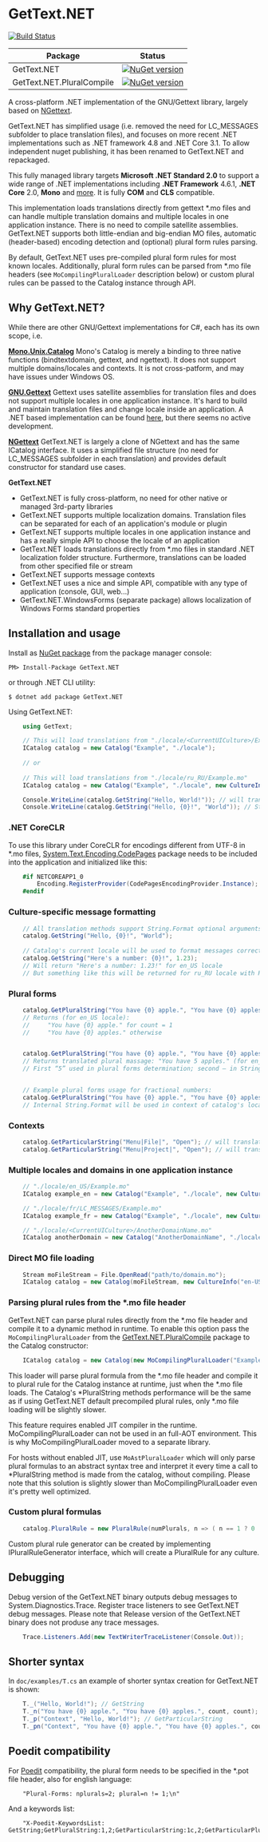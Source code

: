 GetText.NET 
========

[![Build Status](https://dev.azure.com/perpetualKid/GetText.NET/_apis/build/status/Master%20CI?branchName=master)](https://dev.azure.com/perpetualKid/GetText.NET/_build/latest?definitionId=5&branchName=master)

| Package | Status |
| ----------- | ----------- |
|GetText.NET|[![NuGet version](https://badge.fury.io/nu/gettext.net.svg)](https://badge.fury.io/nu/gettext.net)|
|GetText.NET.PluralCompile|[![NuGet version](https://badge.fury.io/nu/gettext.net.svg)](https://badge.fury.io/nu/gettext.net)|


A cross-platform .NET implementation of the GNU/Gettext library, largely based on [NGettext](https://github.com/VitaliiTsilnyk/NGettext). 

GetText.NET has simplified usage (i.e. removed the need for LC_MESSAGES subfolder to place translation files), and focuses on more recent .NET implementations such as .NET framework 4.8 and .NET Core 3.1. To allow independent nuget publishing, it has been renamed to GetText.NET and repackaged.

This fully managed library targets **Microsoft .NET Standard 2.0** to support a wide range of .NET implementations including **.NET Framework** 4.6.1, **.NET Core** 2.0, **Mono** and [more](https://github.com/dotnet/standard/blob/master/docs/versions/netstandard2.0.md).
It is fully **COM** and **CLS** compatible.

This implementation loads translations directly from gettext *.mo files and can handle multiple translation domains and multiple locales in one application instance. There is no need to compile satellite assemblies. GetText.NET supports both little-endian and big-endian MO files, automatic (header-based) encoding detection and (optional) plural form rules parsing.

By default, GetText.NET uses pre-compiled plural form rules for most known locales. Additionally, plural form rules can be parsed from *.mo file headers (see `MoCompilingPluralLoader` description below) or custom plural rules can be passed to the Catalog instance through API.

Why GetText.NET?
---------------

While there are other GNU/Gettext implementations for C#, each has its own scope, i.e.

[**Mono.Unix.Catalog**](http://docs.go-mono.com/?link=T%3aMono.Unix.Catalog)
Mono's Catalog is merely a binding to three native functions (bindtextdomain, gettext, and ngettext). It does not support multiple domains/locales and contexts. It is not cross-patform, and may have issues under Windows OS.

[**GNU.Gettext**](https://www.gnu.org/software/gettext/manual/html_node/C_0023.html)
Gettext uses satellite assemblies for translation files and does not support multiple locales in one application instance.
It's hard to build and maintain translation files and change locale inside an application. A .NET based implementation can be found [here](https://github.com/arbinada-com/gettext-dotnet), but there seems no active development.

[**NGettext**](https://github.com/VitaliiTsilnyk/NGettext)
GetText.NET is largely a clone of NGettext and has the same ICatalog interface. It uses a simplified file structure (no need for LC_MESSAGES subfolder in each translation) and provides default constructor for standard use cases.

**GetText.NET**
* GetText.NET is fully cross-platform, no need for other native or managed 3rd-party libraries
* GetText.NET supports multiple localization domains. Translation files can be separated for each of an application's module or plugin
* GetText.NET supports multiple locales in one application instance and has a really simple API to choose the locale of an application
* GetText.NET loads translations directly from *.mo files in standard .NET localization folder structure. Furthermore, translations can be loaded from other specified file or stream
* GetText.NET supports message contexts
* GetText.NET uses a nice and simple API, compatible with any type of application (console, GUI, web...)
* GetText.NET.WindowsForms (separate package) allows localization of Windows Forms standard properties


Installation and usage
----------------------

Install as [NuGet package](https://www.nuget.org/packages/GetText.NET/)
from the package manager console:
```
PM> Install-Package GetText.NET
```
or through .NET CLI utility:
```
$ dotnet add package GetText.NET
```

Using GetText.NET:
```csharp
	using GetText;
```
```csharp
	// This will load translations from "./locale/<CurrentUICulture>/Example.mo"
	ICatalog catalog = new Catalog("Example", "./locale");
	
	// or
	
	// This will load translations from "./locale/ru_RU/Example.mo"
	ICatalog catalog = new Catalog("Example", "./locale", new CultureInfo("ru-RU"));
```
```csharp
	Console.WriteLine(catalog.GetString("Hello, World!")); // will translate "Hello, World!" using loaded translations
	Console.WriteLine(catalog.GetString("Hello, {0}!", "World")); // String.Format support
```

### .NET CoreCLR

To use this library under CoreCLR for encodings different from UTF-8 in *.mo files, [System.Text.Encoding.CodePages](https://www.nuget.org/packages/System.Text.Encoding.CodePages/) package needs to be included into the application and initialized like this:
```csharp
	#if NETCOREAPP1_0
		Encoding.RegisterProvider(CodePagesEncodingProvider.Instance);
	#endif
```

### Culture-specific message formatting

```csharp
	// All translation methods support String.Format optional arguments
	catalog.GetString("Hello, {0}!", "World");
	
	// Catalog's current locale will be used to format messages correctly
	catalog.GetString("Here's a number: {0}!", 1.23);
	// Will return "Here's a number: 1.23!" for en_US locale
	// But something like this will be returned for ru_RU locale with Russian translation: "А вот и номер: 1,23!"
```

### Plural forms

```csharp
	catalog.GetPluralString("You have {0} apple.", "You have {0} apples.", count);
	// Returns (for en_US locale):
	//     "You have {0} apple." for count = 1
	//     "You have {0} apples." otherwise


	catalog.GetPluralString("You have {0} apple.", "You have {0} apples.", 5, 5);
	// Returns translated plural massage: "You have 5 apples." (for en_US locale)
	// First “5” used in plural forms determination; second — in String.Format method


	// Example plural forms usage for fractional numbers:
	catalog.GetPluralString("You have {0} apple.", "You have {0} apples.", (long)1.23, 1.23);
	// Internal String.Format will be used in context of catalog's locale and formats objects respectively
```

### Contexts

```csharp
	catalog.GetParticularString("Menu|File|", "Open"); // will translate message "Open" using context "Menu|File|"
	catalog.GetParticularString("Menu|Project|", "Open"); // will translate message "Open" using context "Menu|Project|"
```


### Multiple locales and domains in one application instance

```csharp
	// "./locale/en_US/Example.mo"
	ICatalog example_en = new Catalog("Example", "./locale", new CultureInfo("en-US"));

	// "./locale/fr/LC_MESSAGES/Example.mo"
	ICatalog example_fr = new Catalog("Example", "./locale", new CultureInfo("fr"));

	// "./locale/<CurrentUICulture>/AnotherDomainName.mo"
	ICatalog anotherDomain = new Catalog("AnotherDomainName", "./locale");
```

### Direct MO file loading

```csharp
	Stream moFileStream = File.OpenRead("path/to/domain.mo");
	ICatalog catalog = new Catalog(moFileStream, new CultureInfo("en-US"));
```

### Parsing plural rules from the *.mo file header

GetText.NET can parse plural rules directly from the *.mo file header and compile it to a dynamic method in runtime.
To enable this option pass the `MoCompilingPluralLoader` from the [GetText.NET.PluralCompile](https://www.nuget.org/packages/GetText.NET.PluralCompile) package to the Catalog constructor:
```csharp
	ICatalog catalog = new Catalog(new MoCompilingPluralLoader("Example", "./locale"));
```
This loader will parse plural formula from the *.mo file header and compile it to plural rule for the Catalog instance at runtime, just when the *.mo file loads.
The Catalog's *PluralString methods performance will be the same as if using GetText.NET default precompiled plural rules, only *.mo file loading will be slightly slower.

This feature requires enabled JIT compiler in the runtime. MoCompilingPluralLoader can not be used in an full-AOT environment.
This is why MoCompilingPluralLoader moved to a separate library.

For hosts without enabled JIT, use `MoAstPluralLoader` which will only parse plural formulas to an abstract syntax tree
and interpret it every time a call to *PluralString method is made from the catalog, without compiling.
Please note that this solution is slightly slower than MoCompilingPluralLoader even it's pretty well optimized.

### Custom plural formulas

```csharp
	catalog.PluralRule = new PluralRule(numPlurals, n => ( n == 1 ? 0 : 1 ));
```
Custom plural rule generator can be created by implementing IPluralRuleGenerator interface, which will create a PluralRule for any culture.

Debugging
---------

Debug version of the GetText.NET binary outputs debug messages to System.Diagnostics.Trace.
Register trace listeners to see GetText.NET debug messages.
Please note that Release version of the GetText.NET binary does not produse any trace messages.

```csharp
	Trace.Listeners.Add(new TextWriterTraceListener(Console.Out));
```



Shorter syntax
--------------

In `doc/examples/T.cs` an example of shorter syntax creation for GetText.NET is shown:
```csharp
	T._("Hello, World!"); // GetString
	T._n("You have {0} apple.", "You have {0} apples.", count, count); // GetPluralString
	T._p("Context", "Hello, World!"); // GetParticularString
	T._pn("Context", "You have {0} apple.", "You have {0} apples.", count, count); // GetParticularPluralString
```



Poedit compatibility
--------------------

For [Poedit](http://www.poedit.net/) compatibility, the plural form needs to be specified in the *.pot file header, also for english language:
```
	"Plural-Forms: nplurals=2; plural=n != 1;\n"
```

And a keywords list:
```
	"X-Poedit-KeywordsList: GetString;GetPluralString:1,2;GetParticularString:1c,2;GetParticularPluralString:1c,2,3;_;_n:1,2;_p:1c,2;_pn:1c,2,3\n"
```


